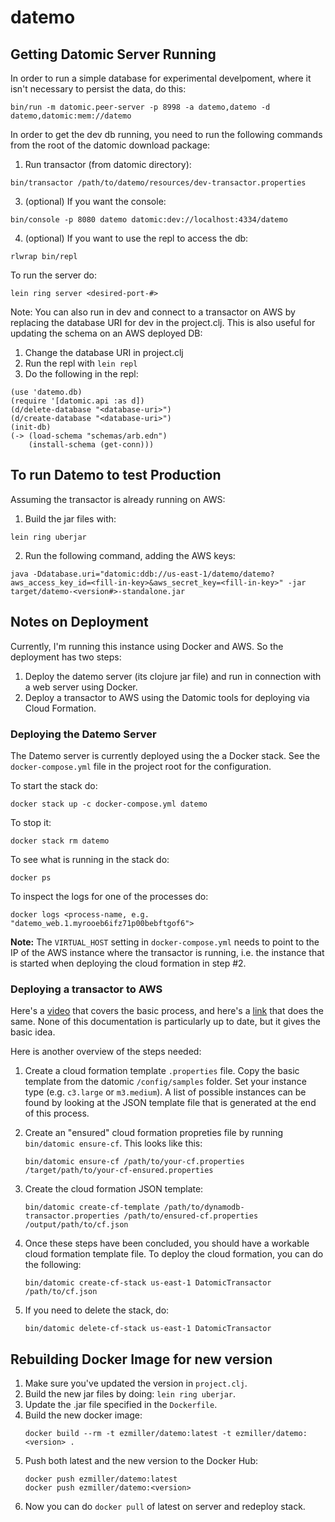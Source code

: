# datemo

## Getting Datomic Server Running

In order to run a simple database for experimental develpoment, where it isn't
necessary to persist the data, do this:

```
bin/run -m datomic.peer-server -p 8998 -a datemo,datemo -d datemo,datomic:mem://datemo
```

In order to get the dev db running, you need to run the following commands from the root of the datomic download package:

1) Run transactor (from datomic directory):

```
bin/transactor /path/to/datemo/resources/dev-transactor.properties
```

3) (optional) If you want the console:
```
bin/console -p 8080 datemo datomic:dev://localhost:4334/datemo
```

4) (optional) If you want to use the repl to access the db:
```
rlwrap bin/repl
```

To run the server do:

```
lein ring server <desired-port-#>
```

Note: You can also run in dev and connect to a transactor on AWS by replacing the database URI
for dev in the project.clj. This is also useful for updating the schema on an AWS deployed DB:

1) Change the database URI in project.clj
2) Run the repl with `lein repl`
3) Do the following in the repl:
```
(use 'datemo.db)
(require '[datomic.api :as d])
(d/delete-database "<database-uri>")
(d/create-database "<database-uri>")
(init-db)
(-> (load-schema "schemas/arb.edn")
    (install-schema (get-conn)))
```

## To run Datemo to test Production

Assuming the transactor is already running on AWS:

1) Build the jar files with:
```
lein ring uberjar
```

2) Run the following command, adding the AWS keys:
```
java -Ddatabase.uri="datomic:ddb://us-east-1/datemo/datemo?aws_access_key_id=<fill-in-key>&aws_secret_key=<fill-in-key>" -jar target/datemo-<version#>-standalone.jar
```

## Notes on Deployment

Currently, I'm running this instance using Docker and AWS. So the deployment has two steps:
1. Deploy the datemo server (its clojure jar file) and run in connection with a web server
using Docker.
2. Deploy a transactor to AWS using the Datomic tools for deploying via Cloud Formation.

### Deploying the Datemo Server

The Datemo server is currently deployed using the a Docker stack. See the `docker-compose.yml` file
in the project root for the configuration. 

To start the stack do:

```
docker stack up -c docker-compose.yml datemo
```

To stop it:

```
docker stack rm datemo
```

To see what is running in the stack do:

```
docker ps
```

To inspect the logs for one of the processes do:

```
docker logs <process-name, e.g. "datemo_web.1.myrooeb6ifz71p00bebftgof6">
```

**Note:** The `VIRTUAL_HOST` setting in `docker-compose.yml` needs to point to the IP of the
AWS instance where the transactor is running, i.e. the instance that is started when deploying
the cloud formation in step #2.

### Deploying a transactor to AWS

Here's a [video](https://www.youtube.com/watch?v=wG5grJP3jKY) that covers the basic process, and here's a [link](http://docs.datomic.com/aws.html) that does the same. None of this documentation is particularly up to date, but it gives the basic idea.

Here is another overview of the steps needed:

1. Create a cloud formation template `.properties` file. Copy the basic template from the
datomic `/config/samples` folder. Set your instance type (e.g. `c3.large` or `m3.medium`).
A list of possible instances can be found by looking at the JSON template file that is generated
at the end of this process.

2. Create an "ensured" cloud formation propreties file by running `bin/datomic ensure-cf`. This
looks like this:
    ```
    bin/datomic ensure-cf /path/to/your-cf.properties /target/path/to/your-cf-ensured.properties
    ```

3. Create the cloud formation JSON template:
    ```
    bin/datomic create-cf-template /path/to/dynamodb-transactor.properties /path/to/ensured-cf.properties /output/path/to/cf.json
    ```

4. Once these steps have been concluded, you should have a workable cloud formation template file.
To deploy the cloud formation, you can do the following:

    ```
    bin/datomic create-cf-stack us-east-1 DatomicTransactor /path/to/cf.json
    ```

5. If you need to delete the stack, do:

    ```
    bin/datomic delete-cf-stack us-east-1 DatomicTransactor
    ```

## Rebuilding Docker Image for new version

1. Make sure you've updated the version in `project.clj`.
2. Build the new jar files by doing: `lein ring uberjar`.
3. Update the .jar file specified in the `Dockerfile`.
4. Build the new docker image:
    ```
    docker build --rm -t ezmiller/datemo:latest -t ezmiller/datemo:<version> .
    ```
5. Push both latest and the new version to the Docker Hub:
    ```
    docker push ezmiller/datemo:latest
    docker push ezmiller/datemo:<version>
    ```
6. Now you can do `docker pull` of latest on server and redeploy stack.


